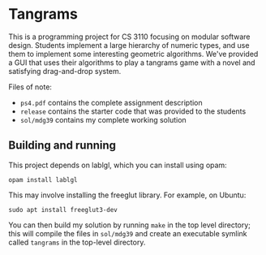 Tangrams
========

This is a programming project for CS 3110 focusing on modular software design.
Students implement a large hierarchy of numeric types, and use them to implement
some interesting geometric algorithms.  We've provided a GUI that uses their
algorithms to play a tangrams game with a novel and satisfying drag-and-drop
system.

Files of note:
 * `ps4.pdf`   contains the complete assignment description
 * `release`   contains the starter code that was provided to the students
 * `sol/mdg39` contains my complete working solution

Building and running
--------------------

This project depends on lablgl, which you can install using opam:

    opam install lablgl

This may involve installing the freeglut library.  For example, on Ubuntu:

    sudo apt install freeglut3-dev

You can then build my solution by running `make` in the top level directory;
this will compile the files in `sol/mdg39` and create an
executable symlink called `tangrams` in the top-level directory.



